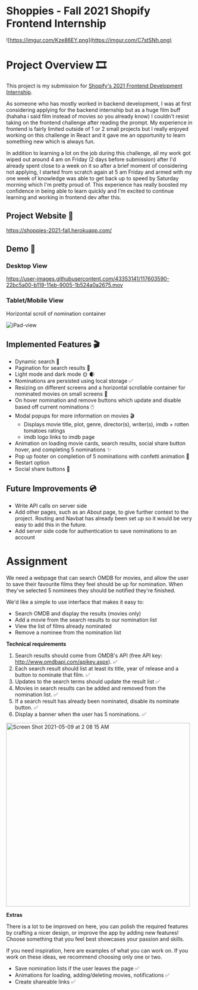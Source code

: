 # Shoppies - Fall 2021 Shopify Frontend Internship

![https://imgur.com/Kze86EY.png](https://imgur.com/C7stSNh.png)

# Project Overview 🎞️

This project is my submission for [Shopify's 2021 Frontend Development Internship](https://docs.google.com/document/d/1SdR9rQpocsH5rPTOcxr9noqHRld5NJlylKO9Hf94U8U/edit#heading=h.py0wnvufbhj3).

As someone who has mostly worked in backend development, I was at first considering applying for the backend internship but as a huge film buff (hahaha i said film instead of movies so you already know) I couldn't resist taking on the frontend challenge after reading the prompt. My experience in frontend is fairly limited outside of 1 or 2 small projects but I really enjoyed working on this challenge in React and it gave me an opportunity to learn something new which is always fun. 

In addition to learning a lot on the job during this challenge, all my work got wiped out around 4 am on Friday (2 days before submission) after I'd already spent close to a week on it so after a brief moment of considering not applying, I started from scratch again at 5 am Friday and armed with my one week of knowledge was able to get back up to speed by Saturday morning which I'm pretty proud of. This experience has really boosted my confidence in being able to learn quickly and I'm excited to continue learning and working in frontend dev after this.

## Project Website 🍿
https://shoppies-2021-fall.herokuapp.com/

## Demo 🎥

### Desktop View

https://user-images.githubusercontent.com/43353141/117603590-22bc5a00-b119-11eb-9005-1b524a0a2675.mov



### Tablet/Mobile View
Horizontal scroll of nomination container

![iPad-view](https://user-images.githubusercontent.com/43353141/117564542-234de580-b072-11eb-8b41-f7192665ab3f.gif)



## Implemented Features 🎬
- Dynamic search 🔎
- Pagination for search results 📄
- Light mode and dark mode 🌞 🌒
- Nominations are persisted using local storage ✅
- Resizing on different screens and a horizontal scrollable container for nominated movies on small screens 📱
- On hover nomination and remove buttons which update and disable based off current nominations 🖱️
- Modal popups for more information on movies 🎬
  - Displays movie title, plot, genre, director(s), writer(s), imdb + rotten tomatoes ratings
  - imdb logo links to imdb page
- Animation on loading movie cards, search results, social share button hover, and completing 5 nominations ✨
- Pop up footer on completion of 5 nominations with confetti animation 🎉
- Restart option
- Social share buttons 🤝


## Future Improvements 💿
- Write API calls on server side
- Add other pages, such as an About page, to give further context to the project. Routing and Navbat has already been set up so it would be very easy to add this in the future.
- Add server side code for authentication to save nominations to an account

# Assignment
We need a webpage that can search OMDB for movies, and allow the user to save their favourite films they feel should be up for nomination. When they've selected 5 nominees they should be notified they're finished.

We'd like a simple to use interface that makes it easy to:
- Search OMDB and display the results (movies only)
- Add a movie from the search results to our nomination list
- View the list of films already nominated
- Remove a nominee from the nomination list

**Technical requirements**
1. Search results should come from OMDB's API (free API key: http://www.omdbapi.com/apikey.aspx). ✅
2. Each search result should list at least its title, year of release and a button to nominate that film. ✅
3. Updates to the search terms should update the result list ✅
4. Movies in search results can be added and removed from the nomination list. ✅
5. If a search result has already been nominated, disable its nominate button. ✅
6. Display a banner when the user has 5 nominations. ✅


<img width="494" alt="Screen Shot 2021-05-09 at 2 08 15 AM" src="https://user-images.githubusercontent.com/43353141/117563434-72444c80-b06b-11eb-914a-3e83b7fc2a95.png">

**Extras**

There is a lot to be improved on here, you can polish the required features by crafting a nicer design, or improve the app by adding new features! Choose something that you feel best showcases your passion and skills.

If you need inspiration, here are examples of what you can work on. If you work on these ideas, we recommend choosing only one or two.

- Save nomination lists if the user leaves the page ✅
- Animations for loading, adding/deleting movies, notifications ✅
- Create shareable links ✅
